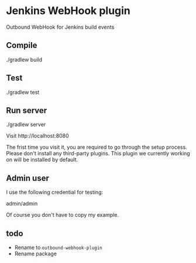 # Jenkins WebHook plugin

Outbound WebHook for Jenkins build events


## Compile

./gradlew build


## Test

./gradlew test


## Run server

./gradlew server

Visit http://localhost:8080

The frist time you visit it, you are required to go through the setup process.
Please don't install any third-party plugins. This plugin we currently working on will be installed by default.


## Admin user

I use the following credential for testing:

admin/admin

Of course you don't have to copy my example.


## todo

- Rename to `outbound-webhook-plugin`
- Rename package
